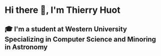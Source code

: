 # Hi there 👋, I'm Thierry Huot
## 🎓 I'm a student at Western University Specializing in Computer Science and Minoring in Astronomy



